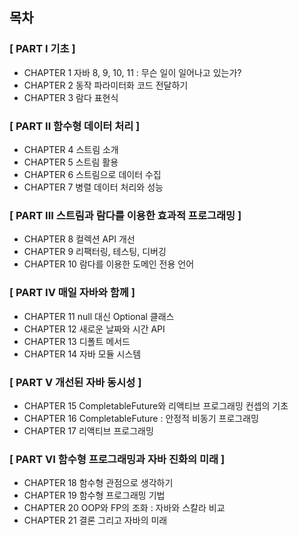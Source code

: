 ## 목차
### [ PART I 기초 ]
- CHAPTER 1 자바 8, 9, 10, 11 : 무슨 일이 일어나고 있는가?
- CHAPTER 2 동작 파라미터화 코드 전달하기
- CHAPTER 3 람다 표현식

### [ PART II 함수형 데이터 처리 ]
- CHAPTER 4 스트림 소개
- CHAPTER 5 스트림 활용
- CHAPTER 6 스트림으로 데이터 수집
- CHAPTER 7 병렬 데이터 처리와 성능

### [ PART III 스트림과 람다를 이용한 효과적 프로그래밍 ]
- CHAPTER 8 컬렉션 API 개선
- CHAPTER 9 리팩터링, 테스팅, 디버깅
- CHAPTER 10 람다를 이용한 도메인 전용 언어

### [ PART IV 매일 자바와 함께 ]
- CHAPTER 11 null 대신 Optional 클래스
- CHAPTER 12 새로운 날짜와 시간 API
- CHAPTER 13 디폴트 메서드
- CHAPTER 14 자바 모듈 시스템

### [ PART V 개선된 자바 동시성 ]
- CHAPTER 15 CompletableFuture와 리액티브 프로그래밍 컨셉의 기초
- CHAPTER 16 CompletableFuture : 안정적 비동기 프로그래밍
- CHAPTER 17 리액티브 프로그래밍

### [ PART VI 함수형 프로그래밍과 자바 진화의 미래 ]
- CHAPTER 18 함수형 관점으로 생각하기
- CHAPTER 19 함수형 프로그래밍 기법
- CHAPTER 20 OOP와 FP의 조화 : 자바와 스칼라 비교
- CHAPTER 21 결론 그리고 자바의 미래
